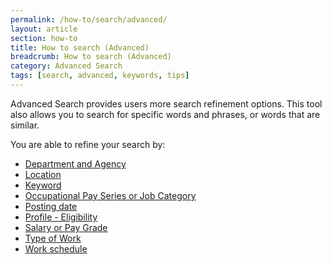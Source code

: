 ```yaml
---
permalink: /how-to/search/advanced/
layout: article
section: how-to
title: How to search (Advanced)
breadcrumb: How to search (Advanced)
category: Advanced Search
tags: [search, advanced, keywords, tips]
---
```


Advanced Search provides users more search refinement options. This tool also allows you to search for specific words and phrases, or words that are similar.

You are able to refine your search by:

* [Department and Agency](department-and-agency)
* [Location](location/)
* [Keyword](keyword/)
* [Occupational Pay Series or Job Category](occupational-series/)
* [Posting date](posting-date/)
* [Profile - Eligibility](profile/)
* [Salary or Pay Grade](salary/)
* [Type of Work](/working-in-government/pay-and-leave/types-of-work/)
* [Work schedule](/working-in-government/pay-and-leave/work-schedules/)
